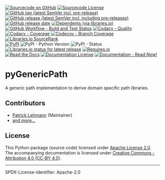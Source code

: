 [![Sourcecode on GitHub](https://img.shields.io/badge/Paebbels-pyGenericPath-323131.svg?logo=github&longCache=true)](https://github.com/Paebbels/pyGenericPath)
[![Sourcecode License](https://img.shields.io/pypi/l/pyGenericPath?logo=GitHub&label=code%20license)](LICENSE.md)
[![GitHub tag (latest SemVer incl. pre-release)](https://img.shields.io/github/v/tag/Paebbels/pyGenericPath?logo=GitHub&include_prereleases)](https://github.com/Paebbels/pyGenericPath/tags)
[![GitHub release (latest SemVer incl. including pre-releases)](https://img.shields.io/github/v/release/Paebbels/pyGenericPath?logo=GitHub&include_prereleases)](https://github.com/Paebbels/pyGenericPath/releases/latest)
[![GitHub release date](https://img.shields.io/github/release-date/Paebbels/pyGenericPath?logo=GitHub)](https://github.com/Paebbels/pyGenericPath/releases)
[![Dependents (via libraries.io)](https://img.shields.io/librariesio/dependents/pypi/pyGenericPath?logo=librariesdotio)](https://github.com/Paebbels/pyGenericPath/network/dependents)  
[![GitHub Workflow - Build and Test Status](https://img.shields.io/github/workflow/status/Paebbels/pyGenericPath/Unit%20Testing,%20Coverage%20Collection,%20Package,%20Release,%20Documentation%20and%20Publish?label=Pipeline&logo=GitHub%20Actions&logoColor=FFFFFF)](https://github.com/Paebbels/pyGenericPath/actions/workflows/Pipeline.yml)
[![Codacy - Quality](https://img.shields.io/codacy/grade/ed13ac3d1be0405ea2de08a588bfd325?logo=Codacy)](https://www.codacy.com/manual/Paebbels/pyGenericPath)
[![Codacy - Coverage](https://img.shields.io/codacy/coverage/ed13ac3d1be0405ea2de08a588bfd325?logo=Codacy)](https://www.codacy.com/manual/Paebbels/pyGenericPath)
[![Codecov - Branch Coverage](https://img.shields.io/codecov/c/github/Paebbels/pyGenericPath?logo=Codecov)](https://codecov.io/gh/Paebbels/pyGenericPath)
[![Libraries.io SourceRank](https://img.shields.io/librariesio/sourcerank/pypi/pyGenericPath?logo=librariesdotio)](https://libraries.io/github/Paebbels/pyGenericPath/sourcerank)  
[![PyPI](https://img.shields.io/pypi/v/pyGenericPath?logo=PyPI&logoColor=FBE072)](https://pypi.org/project/pyGenericPath/)
![PyPI - Python Version](https://img.shields.io/pypi/pyversions/pyGenericPath?logo=PyPI&logoColor=FBE072)
![PyPI - Status](https://img.shields.io/pypi/status/pyGenericPath?logo=PyPI&logoColor=FBE072)
[![Libraries.io status for latest release](https://img.shields.io/librariesio/release/pypi/pyGenericPath?logo=librariesdotio)](https://libraries.io/github/Paebbels/pyGenericPath)
[![Requires.io](https://img.shields.io/requires/github/Paebbels/pyGenericPath)](https://requires.io/github/Paebbels/pyGenericPath/requirements/?branch=main)  
[![Read the Docs](https://img.shields.io/readthedocs/pygenericpath?label=ReadTheDocs&logo=readthedocs)](https://pyGenericPath.readthedocs.io/)
[![Documentation License](https://img.shields.io/badge/doc%20license-CC--BY%204.0-green?logo=readthedocs)](LICENSE.md)
[![Documentation - Read Now!](https://img.shields.io/badge/doc-read%20now%20%E2%9E%94-blueviolet?logo=readthedocs)](https://pyGenericPath.readthedocs.io/)

# pyGenericPath

A generic path implementation to derive domain specific path libraries.


## Contributors

* [Patrick Lehmann](https://github.com/Paebbels) (Maintainer)
* [and more...](https://github.com/Paebbels/pyGenericPath/graphs/contributors)


## License

This Python package (source code) licensed under [Apache License 2.0](LICENSE.md).  
The accompanying documentation is licensed under [Creative Commons - Attribution 4.0 (CC-BY 4.0)](doc/Doc-License.rst).


-------------------------

SPDX-License-Identifier: Apache-2.0
